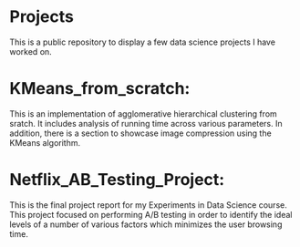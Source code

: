 # Projects

This is a public repository to display a few data science projects I have worked on.

# KMeans_from_scratch:

This is an implementation of agglomerative hierarchical clustering from sratch. It includes analysis of running time across various parameters. In addition, there is a section to showcase image compression using the KMeans algorithm.

# Netflix_AB_Testing_Project:

This is the final project report for my Experiments in Data Science course. This project focused on performing A/B testing in order to identify the ideal levels of a number of various factors which minimizes the user browsing time.
